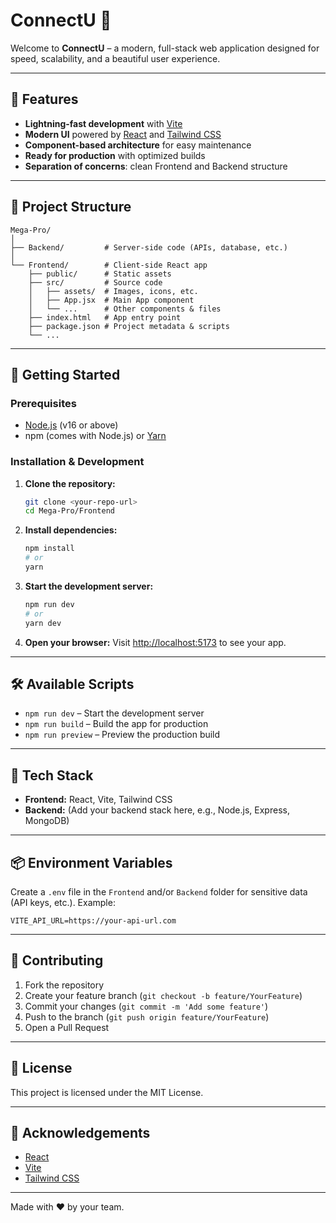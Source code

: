 # ConnectU 🚀

Welcome to **ConnectU** – a modern, full-stack web application designed for speed, scalability, and a beautiful user experience.

---

## 🌟 Features
- **Lightning-fast development** with [Vite](https://vitejs.dev/)
- **Modern UI** powered by [React](https://react.dev/) and [Tailwind CSS](https://tailwindcss.com/)
- **Component-based architecture** for easy maintenance
- **Ready for production** with optimized builds
- **Separation of concerns**: clean Frontend and Backend structure

---

## 📁 Project Structure
```
Mega-Pro/
│
├── Backend/         # Server-side code (APIs, database, etc.)
│
└── Frontend/        # Client-side React app
    ├── public/      # Static assets
    ├── src/         # Source code
    │   ├── assets/  # Images, icons, etc.
    │   ├── App.jsx  # Main App component
    │   └── ...      # Other components & files
    ├── index.html   # App entry point
    ├── package.json # Project metadata & scripts
    └── ...
```

---

## 🚀 Getting Started

### Prerequisites
- [Node.js](https://nodejs.org/) (v16 or above)
- npm (comes with Node.js) or [Yarn](https://yarnpkg.com/)

### Installation & Development
1. **Clone the repository:**
   ```bash
   git clone <your-repo-url>
   cd Mega-Pro/Frontend
   ```
2. **Install dependencies:**
   ```bash
   npm install
   # or
   yarn
   ```
3. **Start the development server:**
   ```bash
   npm run dev
   # or
   yarn dev
   ```
4. **Open your browser:**
   Visit [http://localhost:5173](http://localhost:5173) to see your app.

---

## 🛠️ Available Scripts
- `npm run dev` – Start the development server
- `npm run build` – Build the app for production
- `npm run preview` – Preview the production build

---

## 🎨 Tech Stack
- **Frontend:** React, Vite, Tailwind CSS
- **Backend:** (Add your backend stack here, e.g., Node.js, Express, MongoDB)

---

## 📦 Environment Variables
Create a `.env` file in the `Frontend` and/or `Backend` folder for sensitive data (API keys, etc.). Example:
```
VITE_API_URL=https://your-api-url.com
```

---

## 🤝 Contributing
1. Fork the repository
2. Create your feature branch (`git checkout -b feature/YourFeature`)
3. Commit your changes (`git commit -m 'Add some feature'`)
4. Push to the branch (`git push origin feature/YourFeature`)
5. Open a Pull Request

---

## 📝 License
This project is licensed under the MIT License.

---

## 🙏 Acknowledgements
- [React](https://react.dev/)
- [Vite](https://vitejs.dev/)
- [Tailwind CSS](https://tailwindcss.com/)

---

Made with ❤️ by your team.
